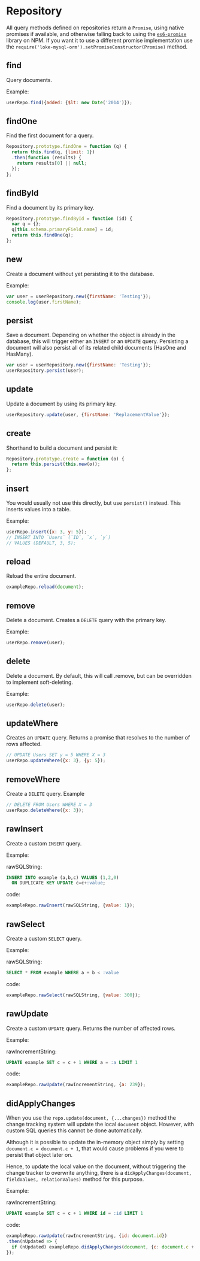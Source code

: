 # Repository

All query methods defined on repositories return a `Promise`, using native promises if available, and otherwise falling back to using the [`es6-promise`](https://www.npmjs.com/package/es6-promise) library on NPM. If you want it to use a different promise implementation use the `require('loke-mysql-orm').setPromiseConstructor(Promise)` method.

## find

Query documents.

Example:

```js
userRepo.find({added: {$lt: new Date('2014')});
```

## findOne

Find the first document for a query.

```js
Repository.prototype.findOne = function (q) {
  return this.find(q, {limit: 1})
  .then(function (results) {
    return results[0] || null;
  });
};
```

## findById

Find a document by its primary key.

```js
Repository.prototype.findById = function (id) {
  var q = {};
  q[this.schema.primaryField.name] = id;
  return this.findOne(q);
};
```

## new

Create a document without yet persisting it to the database.

Example:

```js
var user = userRepository.new({firstName: 'Testing'});
console.log(user.firstName);
```

## persist

Save a document. Depending on whether the object is already in the database, this will trigger either an `INSERT` or an `UPDATE` query.
Persisting a document will also persist all of its related child documents (HasOne and HasMany).

```js
var user = userRepository.new({firstName: 'Testing'});
userRepository.persist(user);
```

## update

Update a document by using its primary key.

```js
userRepository.update(user, {firstName: 'ReplacementValue'});
```

## create

Shorthand to build a document and persist it:

```js
Repository.prototype.create = function (o) {
  return this.persist(this.new(o));
};
```

## insert

You would usually not use this directly, but use `persist()` instead. This inserts values into a table.

Example:

```js
userRepo.insert({x: 3, y: 5});
// INSERT INTO `Users` (`ID`, `x`, `y`)
// VALUES (DEFAULT, 3, 5);

```

## reload

Reload the entire document.

```js
exampleRepo.reload(document);
```

## remove

Delete a document. Creates a `DELETE` query with the primary key.

Example:

```js
userRepo.remove(user);
```

## delete

Delete a document. By default, this will call .remove, but can be overridden to implement soft-deleting.

Example:

```js
userRepo.delete(user);
```

## updateWhere

Creates an `UPDATE` query. Returns a promise that resolves to the number of rows affected.

```js
// UPDATE Users SET y = 5 WHERE X = 3
userRepo.updateWhere({x: 3}, {y: 5});
```

## removeWhere

Create a `DELETE` query.
Example

```js
// DELETE FROM Users WHERE X = 3
userRepo.deleteWhere({x: 3});
```



## rawInsert

Create a custom `INSERT` query.

Example:

rawSQLString:

```sql
INSERT INTO example (a,b,c) VALUES (1,2,0)
  ON DUPLICATE KEY UPDATE c=c+:value;
```

code:

```js
exampleRepo.rawInsert(rawSQLString, {value: 1});
```

## rawSelect

Create a custom `SELECT` query.

Example:

rawSQLString:

```sql
SELECT * FROM example WHERE a + b < :value
```

code:

```js
exampleRepo.rawSelect(rawSQLString, {value: 300});
```

## rawUpdate

Create a custom `UPDATE` query.
Returns the number of affected rows.

Example:

rawIncrementString:

```sql
UPDATE example SET c = c + 1 WHERE a = :a LIMIT 1
```

code:

```js
exampleRepo.rawUpdate(rawIncrementString, {a: 239});
```

## didApplyChanges

When you use the `repo.update(document, {...changes})` method the change tracking system will update the local `document` object. However, with custom SQL queries this cannot be done automatically.

Although it is possible to update the in-memory object simply by setting `document.c = document.c + 1`, that would cause problems if you were to persist that object later on.

Hence, to update the local value on the document, without triggering the change tracker to overwrite anything, there is a `didApplyChanges(document, fieldValues, relationValues)` method for this purpose.

Example:

rawIncrementString:

```sql
UPDATE example SET c = c + 1 WHERE id = :id LIMIT 1
```

code:

```js
exampleRepo.rawUpdate(rawIncrementString, {id: document.id})
.then(nUpdated => {
  if (nUpdated) exampleRepo.didApplyChanges(document, {c: document.c + 1});
});
```
